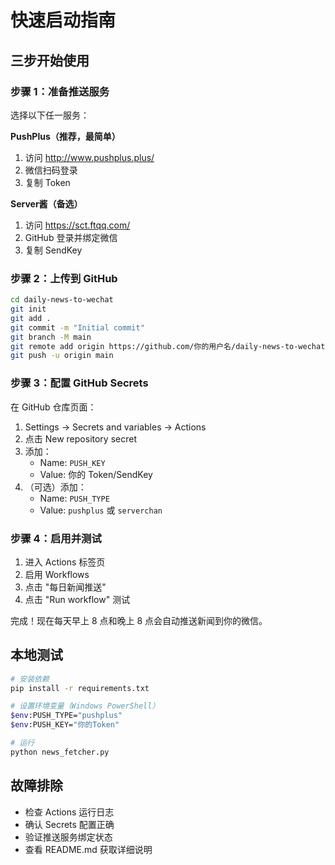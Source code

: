 # 快速启动指南

## 三步开始使用

### 步骤 1：准备推送服务

选择以下任一服务：

**PushPlus（推荐，最简单）**
1. 访问 http://www.pushplus.plus/
2. 微信扫码登录
3. 复制 Token

**Server酱（备选）**
1. 访问 https://sct.ftqq.com/
2. GitHub 登录并绑定微信
3. 复制 SendKey

### 步骤 2：上传到 GitHub

```bash
cd daily-news-to-wechat
git init
git add .
git commit -m "Initial commit"
git branch -M main
git remote add origin https://github.com/你的用户名/daily-news-to-wechat.git
git push -u origin main
```

### 步骤 3：配置 GitHub Secrets

在 GitHub 仓库页面：

1. Settings → Secrets and variables → Actions
2. 点击 New repository secret
3. 添加：
   - Name: `PUSH_KEY`
   - Value: 你的 Token/SendKey
4. （可选）添加：
   - Name: `PUSH_TYPE`
   - Value: `pushplus` 或 `serverchan`

### 步骤 4：启用并测试

1. 进入 Actions 标签页
2. 启用 Workflows
3. 点击 "每日新闻推送"
4. 点击 "Run workflow" 测试

完成！现在每天早上 8 点和晚上 8 点会自动推送新闻到你的微信。

## 本地测试

```bash
# 安装依赖
pip install -r requirements.txt

# 设置环境变量（Windows PowerShell）
$env:PUSH_TYPE="pushplus"
$env:PUSH_KEY="你的Token"

# 运行
python news_fetcher.py
```

## 故障排除

- 检查 Actions 运行日志
- 确认 Secrets 配置正确
- 验证推送服务绑定状态
- 查看 README.md 获取详细说明
